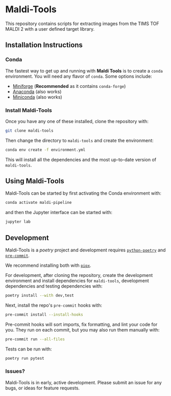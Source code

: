 # Maldi-Tools

This repository contains scripts for extracting images from the TIMS TOF MALDI 2 with a user defined target library.

## Installation Instructions


### Conda
The fastest way to get up and running with **Maldi Tools** is to create a `conda` environment. You will need any flavor of `conda`. Some options include:
- [Miniforge](https://github.com/conda-forge/miniforge) (**Recommended** as it contains `conda-forge`)
- [Anaconda](https://www.anaconda.com/products/distribution) (also works)
- [Miniconda](https://docs.conda.io/en/latest/miniconda.html) (also works)

### Install Maldi-Tools

Once you have any one of these installed, clone the repository with:

```sh
git clone maldi-tools
```

Then change the directory to `maldi-tools` and create the environment:

```sh
conda env create -f environment.yml
```

This will install all the dependencies and the most up-to-date version of `maldi-tools`.

## Using Maldi-Tools

Maldi-Tools can be started by first activating the Conda environment with:

```sh
conda activate maldi-pipeline
```

and then the Jupyter interface can be started with:

```sh
jupyter lab
```

## Development

Maldi-Tools is a *poetry* project and development requires [`python-poetry`](https://python-poetry.org) and [`pre-commit`](https://pre-commit.com).

We recommend installing both with [`pipx`](https://pypa.github.io/pipx/).

For development, after cloning the repository, create the development environment and install dependencies for `maldi-tools`, development dependencies and testing dependencies with:
```sh
poetry install --with dev,test
```

Next, install the repo's `pre-commit` hooks with:
```sh
pre-commit install --install-hooks
```
Pre-commit hooks will sort imports, fix formatting, and lint your code for you. They run on each commit, but you may also run them manually with:

```sh
pre-commit run --all-files
```

Tests can be run with:
```sh
poetry run pytest
```

### Issues?
Maldi-Tools is in early, active development. Please submit an issue for any bugs, or ideas for feature requests.
